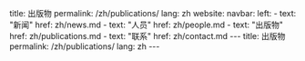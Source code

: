 title: 出版物
permalink: /zh/publications/
lang: zh
website:
	navbar:
		left:
			- text: "新闻"
				href: zh/news.md
			- text: "人员"
				href: zh/people.md
			- text: "出版物"
				href: zh/publications.md
			- text: "联系"
				href: zh/contact.md
		---
		title: 出版物
		permalink: /zh/publications/
		lang: zh
		---
